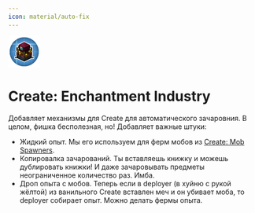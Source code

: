```yaml
---
icon: material/auto-fix
---
```


![create-enchantment-industry.png](../../../../assets/img/mods/create/create-enchantment-industry.png)

# Create: Enchantment Industry

Добавляет механизмы для Create для автоматического зачаровния. В целом, фишка бесполезная, но! Добавляет важные штуки:

- Жидкий опыт. Мы его используем для ферм мобов из [Create: Mob Spawners](mob-spawners.md).
- Копировалка зачарований. Ты вставляешь книжку и можешь дублировать книжки! И даже зачаровывать предметы неограниченное количество раз. Имба.
- Дроп опыта с мобов. Теперь если в deployer (в хуйню с рукой жёлтой) из ванильного Create вставлен меч и он убивает моба, то deployer собирает опыт. Можно делать фермы опыта.